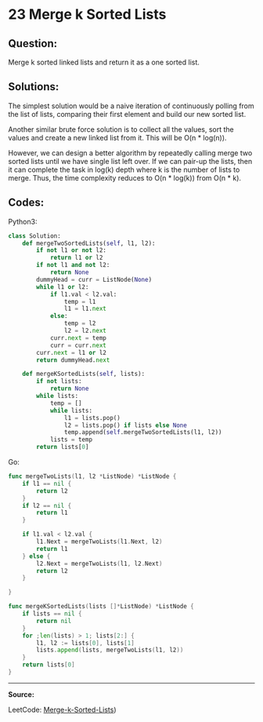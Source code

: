 23 Merge k Sorted Lists
=======================

Question:
---------

Merge k sorted linked lists and return it as a one sorted list.

Solutions:
---------

The simplest solution would be a naive iteration of continuously polling from
the list of lists, comparing their first element and build our new sorted list.

Another similar brute force solution is to collect all the values, sort the
values and create a new linked list from it. This will be O(n * log(n)).

However, we can design a better algorithm by repeatedly calling merge two
sorted lists until we have single list left over. If we can pair-up the lists,
then it can complete the task in log(k) depth where k is the number of lists to
merge. Thus, the time complexity reduces to O(n * log(k)) from O(n * k).

Codes:
------

Python3:

```python
class Solution:
    def mergeTwoSortedLists(self, l1, l2):
        if not l1 or not l2:
            return l1 or l2
        if not l1 and not l2:
            return None
        dummyHead = curr = ListNode(None)
        while l1 or l2:
            if l1.val < l2.val:
                temp = l1
                l1 = l1.next
            else:
                temp = l2
                l2 = l2.next
            curr.next = temp
            curr = curr.next
        curr.next = l1 or l2
        return dummyHead.next

    def mergeKSortedLists(self, lists):
        if not lists:
            return None
        while lists:
            temp = []
            while lists:
                l1 = lists.pop()
                l2 = lists.pop() if lists else None
                temp.append(self.mergeTwoSortedLists(l1, l2))
            lists = temp
        return lists[0]
```

Go:

```go
func mergeTwoLists(l1, l2 *ListNode) *ListNode {
    if l1 == nil {
        return l2
    }
    if l2 == nil {
        return l1
    }

    if l1.val < l2.val {
        l1.Next = mergeTwoLists(l1.Next, l2)
        return l1
    } else {
        l2.Next = mergeTwoLists(l1, l2.Next)
        return l2
    }

}

func mergeKSortedLists(lists []*ListNode) *ListNode {
    if lists == nil {
        return nil
    }
    for ;len(lists) > 1; lists[2:] {
        l1, l2 := lists[0], lists[1]
        lists.append(lists, mergeTwoLists(l1, l2))
    }
    return lists[0]
}
```

---

**Source:**

LeetCode:
[Merge-k-Sorted-Lists](https://leetcode.com/problems/merge-k-sorted-lists/))
